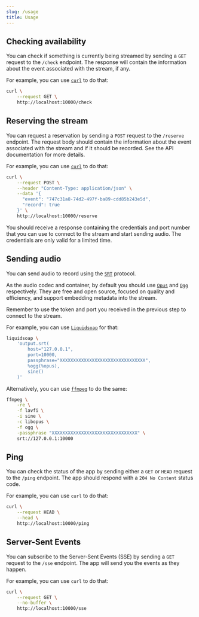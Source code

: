 ```yaml
---
slug: /usage
title: Usage
---
```


## Checking availability

You can check if something is currently being streamed
by sending a `GET` request to the `/check` endpoint.
The response will contain the information about the event
associated with the stream, if any.

For example, you can use [`curl`](https://curl.se) to do that:

```sh
curl \
    --request GET \
    http://localhost:10000/check
```

## Reserving the stream

You can request a reservation by sending a `POST` request to the `/reserve` endpoint.
The request body should contain the information
about the event associated with the stream
and if it should be recorded.
See the API documentation for more details.

For example, you can use [`curl`](https://curl.se) to do that:

```sh
curl \
    --request POST \
    --header "Content-Type: application/json" \
    --data '{
      "event": "747c31a8-74d2-497f-ba89-cdd85b243e5d",
      "record": true
    }' \
    http://localhost:10000/reserve
```

You should receive a response containing the credentials and port number
that you can use to connect to the stream and start sending audio.
The credentials are only valid for a limited time.

## Sending audio

You can send audio to record using the
[`SRT`](https://www.haivision.com/products/srt-secure-reliable-transport)
protocol.

As the audio codec and container,
by default you should use [`Opus`](https://opus-codec.org) and
[`Ogg`](https://www.xiph.org/ogg) respectively.
They are free and open source, focused on quality and efficiency,
and support embedding metadata into the stream.

Remember to use the token and port you received in the previous step
to connect to the stream.

For example, you can use [`Liquidsoap`](https://www.liquidsoap.info) for that:

```sh
liquidsoap \
    'output.srt(
        host="127.0.0.1",
        port=10000,
        passphrase="XXXXXXXXXXXXXXXXXXXXXXXXXXXXXXXX",
        %ogg(%opus),
        sine()
    )'
```

Alternatively, you can use [`ffmpeg`](https://ffmpeg.org) to do the same:

```sh
ffmpeg \
    -re \
    -f lavfi \
    -i sine \
    -c libopus \
    -f ogg \
    -passphrase "XXXXXXXXXXXXXXXXXXXXXXXXXXXXXXXX" \
    srt://127.0.0.1:10000
```

## Ping

You can check the status of the app by sending
either a `GET` or `HEAD` request to the `/ping` endpoint.
The app should respond with a `204 No Content` status code.

For example, you can use `curl` to do that:

```sh
curl \
    --request HEAD \
    --head \
    http://localhost:10000/ping
```

## Server-Sent Events

You can subscribe to the Server-Sent Events (SSE) by sending
a `GET` request to the `/sse` endpoint.
The app will send you the events as they happen.

For example, you can use `curl` to do that:

```sh
curl \
    --request GET \
    --no-buffer \
    http://localhost:10000/sse
```
